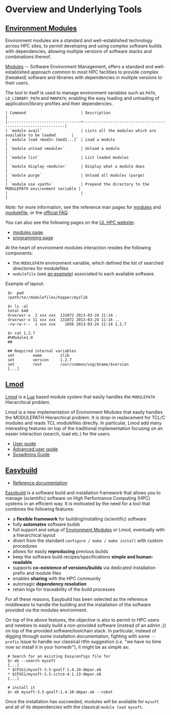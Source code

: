# Overview and Underlying Tools

## [Environment Modules](http://modules.sourceforge.net/)

Environment modules are a standard and well-established technology across HPC sites, to permit developing and using complex software builds with dependencies, allowing multiple versions of software stacks and combinations thereof.

[Modules](http://modules.sourceforge.net/) -- Software Environment Management, offers a standard and well-established approach common to most HPC facilities to provide complex [tweaked] software and libraries with dependencies in multiple versions to their users.

The tool in itself is used to manage environment variables such as `PATH`, `LD_LIBRARY_PATH` and `MANPATH`, enabling the easy loading and unloading of application/library profiles and their dependencies.

    | Command                        | Description                                                  |
    |--------------------------------+--------------------------------------------------------------|
    | `module avail`                 | Lists all the modules which are available to be loaded       |
    | `module load <mod1> [mod2...]` | Load a module                                                |
    | `module unload <module>`       | Unload a module                                              |
    | `module list`                  | List loaded modules                                          |
    | `module display <module>`      | Display what a module does                                   |
    | `module purge`                 | Unload all modules (purge)                                   |
    | `module use <path>`            | Prepend the directory to the MODULEPATH environment variable |
    |                                |                                                              |
	
	
*Note:* for more information, see the reference man pages for [modules](http://modules.sourceforge.net/man/module.html) and [modulefile](http://modules.sourceforge.net/man/modulefile.html), or the [official FAQ](http://sourceforge.net/p/modules/wiki/FAQ/).

You can also see the following pages on the [UL HPC website](http://hpc.uni.lu/users/):

* [modules page](https://hpc.uni.lu/users/docs/modules.html).
* [programming page](https://hpc.uni.lu/users/docs/programming.html)

At the heart of environment modules interaction resides the following components:

* the `MODULEPATH` environment variable, which defined the list of searched directories for modulefiles
* `modulefile` (see [an example](https://www.nersc.gov/assets/modulefile_example)) associated to each available software. 

Example of layout:

     $>  pwd
	 /path/to//modulefiles/hopper/myzlib

     $> ls -al
	 total 640
	 drwxrwsr-x  2 xxx xxx  131072 2013-03-24 11:14 .
	 drwxrwsr-x 11 xxx xxx  131072 2013-03-24 11:16 ..
	 -rw-rw-r--  1 xxx xxx    1656 2013-03-24 11:14 1.2.7

     $> cat 1.2.7
	 #%Module1.0
     ##
	 
     ## Required internal variables
	 set		name		zlib
	 set		version		1.2.7
	 set		root		/usr/common/usg/$name/$version
	 [...]



## [Lmod](https://www.tacc.utexas.edu/research-development/tacc-projects/lmod)

[Lmod](https://www.tacc.utexas.edu/research-development/tacc-projects/lmod)  is a [Lua](http://www.lua.org/) based module system that easily handles the `MODULEPATH` Hierarchical problem.

Lmod is a new implementation of Environment Modules that easily handles the MODULEPATH Hierarchical problem. It is drop-in replacement for TCL/C modules and reads TCL modulefiles directly.
In particular, Lmod add many interesting features on top of the traditional implementation focusing on an easier interaction (search, load etc.) for the users.

* [User guide](https://www.tacc.utexas.edu/research-development/tacc-projects/lmod/user-guide)
* [Advanced user guide](https://www.tacc.utexas.edu/research-development/tacc-projects/lmod/advanced-user-guide)
* [Sysadmins Guide](https://www.tacc.utexas.edu/research-development/tacc-projects/lmod/system-administrators-guide)


## [Easybuild](https://hpcugent.github.io/easybuild)

* [Reference documentation](http://easybuild.readthedocs.org/)

[Easybuild](https://hpcugent.github.io/easybuild) is a software build and installation framework that allows you to manage (scientific) software on High Performance Computing (HPC) systems in an efficient way.
It is motivated by the need for a tool that combines the following features:

* a __flexible framework__ for building/installing (scientific) software
* fully __automates__ software builds
* full support and setup of [Environment Modules](http://modules.sourceforge.net/) or Lmod, eventually with a hierarchical layout
* divert from the standard `configure / make / make install` with custom procedures
* allows for easily __reproducing__ previous builds
* keep the software build recipes/specifications __simple and human-readable__
* supports __co-existence of versions/builds__ via dedicated installation prefix and module files
* enables __sharing__ with the HPC community
* automagic __dependency resolution__
* retain logs for traceability of the build processes

For all these reasons, Easybuild has been selected as the reference middleware to handle the building and the installation of the software provided via the modules environment.

On top of the above features, the objective is also to permit to HPC users and newbies to easily build a non-provided software (instead of an admin ;)) on top of the provided software/toolchain stack.
In particular, instead of digging through some installation documentation, fighting with some `--prefix` issue to handle our classical rtfm suggestion (_i.e._ "we have no time now so install it in your homedir"), it might be as simple as:


     # Search for an existing Easyconfigs file for 
     $> eb --search mysoft
	 [...]
	 * $CFGS1/mysoft-3.5-goolf-1.4.10-dmpar.eb
	 * $CFGS1/mysoft-3.5-ictce-4.1.13-dmpar.eb
	 [...]
	 
     # install it 
	 $> eb mysoft-3.5-goolf-1.4.10-dmpar.eb --robot

Once the installation has succeeded, modules will be available for `mysoft` and all of its dependencies with the classical `module load mysoft`.



